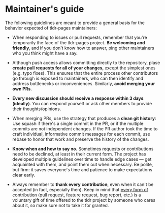 # Maintainer's guide

The following guidelines are meant to provide a general basis
for the behavior expected of tldr-pages maintainers:

- When responding to issues or pull requests,
  remember that you're temporarily the face of the tldr-pages project.
  **Be welcoming and friendly**, and if you don't know how to answer,
  ping other maintainers who you think might have a say.

- Although push access allows committing directly to the repository,
  plase **create pull requests for all of your changes**,
  except the simplest ones (e.g. typo fixes).
  This ensures that the entire process other contributors go through
  is exposed to maintainers,
  who can then identify and address bottlenecks or inconveniences.
  Similarly, **avoid merging your own PRs**.

- **Every new discussion should receive a response within 3 days (ideally)**.
  You can respond yourself
  or ask other members to provide their thoughts/opinions.

- When merging PRs, use the strategy that produces a **clean git history**:
  Use squash if there's a single commit in the PR,
  or if the multiple commits are not independent changes.
  If the PR author took the time to craft individual,
  informative commit messages for each commit,
  use rebase to honor that work and preserve the history of the changes.

- **Know when and how to say no**.
  Sometimes requests or contributions need to be declined,
  at least in their current form.
  The project has developed multiple guidelines over time to handle edge cases
  — get acquainted with them, and point them out when necessary.
  Be polite, but firm: it saves everyone's time and patience
  to make expectations clear early.

- Always remember to **thank every contribution**,
  even when it can't be accepted (in fact, especially then).
  Keep in mind that
  [every form of contribution](https://github.com/kentcdodds/all-contributors)
  (pull request, feature request, bug report, etc.)
  is a voluntary gift of time offered to the tldr project
  by someone who cares about it,
  so make sure not to take it for granted.
